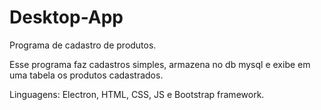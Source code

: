 # Desktop-App
Programa de cadastro de produtos.

Esse programa faz cadastros simples, armazena no db mysql e exibe em uma tabela os produtos cadastrados.

Linguagens: Electron, HTML, CSS, JS e Bootstrap framework.
